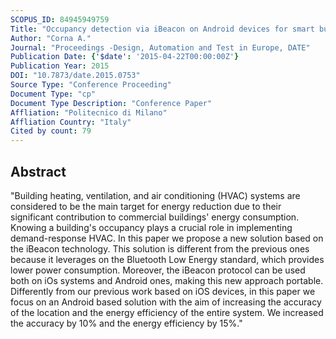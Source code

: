 ```yaml
---
SCOPUS_ID: 84945949759
Title: "Occupancy detection via iBeacon on Android devices for smart building management"
Author: "Corna A."
Journal: "Proceedings -Design, Automation and Test in Europe, DATE"
Publication Date: {'$date': '2015-04-22T00:00:00Z'}
Publication Year: 2015
DOI: "10.7873/date.2015.0753"
Source Type: "Conference Proceeding"
Document Type: "cp"
Document Type Description: "Conference Paper"
Affliation: "Politecnico di Milano"
Affliation Country: "Italy"
Cited by count: 79
---
```


## Abstract
"Building heating, ventilation, and air conditioning (HVAC) systems are considered to be the main target for energy reduction due to their significant contribution to commercial buildings' energy consumption. Knowing a building's occupancy plays a crucial role in implementing demand-response HVAC. In this paper we propose a new solution based on the iBeacon technology. This solution is different from the previous ones because it leverages on the Bluetooth Low Energy standard, which provides lower power consumption. Moreover, the iBeacon protocol can be used both on iOs systems and Android ones, making this new approach portable. Differently from our previous work based on iOS devices, in this paper we focus on an Android based solution with the aim of increasing the accuracy of the location and the energy efficiency of the entire system. We increased the accuracy by 10% and the energy efficiency by 15%."
